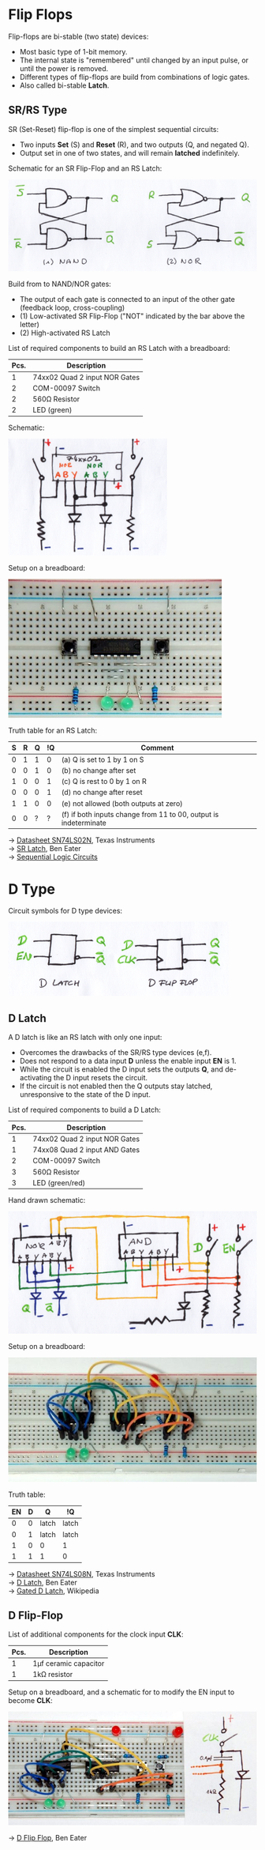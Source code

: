 # Flip Flops

Flip-flops are bi-stable (two state) devices:

* Most basic type of 1-bit memory.
* The internal state is "remembered" until changed by an input pulse, or until the power is removed.
* Different types of flip-flops are build from combinations of logic gates.
* Also called bi-stable **Latch**. 

## SR/RS Type

SR (Set-Reset) flip-flop is one of the simplest sequential circuits:

* Two inputs **Set** (S) and **Reset** (R), and two outputs (Q, and negated Q).
* Output set in one of two states, and will remain **latched** indefinitely.

Schematic for an SR Flip-Flop and an RS Latch:

![](sr_symbols.png)

Build from to NAND/NOR gates:

* The output of each gate is connected to an input of the other gate (feedback loop, cross-coupling)
* (1) Low-activated SR Flip-Flop ("NOT" indicated by the bar above the letter)
* (2) High-activated RS Latch


List of required components to build an RS Latch with a breadboard:

| Pcs. | Description                   |
|------|-------------------------------|
| 1    | 74xx02 Quad 2 input NOR Gates |
| 2    | COM-00097 Switch              |
| 2    | 560Ω Resistor                 |
| 2    | LED (green)                   |

Schematic:

![](rs_latch_schematic.png)

Setup on a breadboard:

![](rs_latch_breadboard.jpg)

Truth table for an RS Latch:

| S | R | Q | !Q | Comment                                                          |
|---|---|---|----|------------------------------------------------------------------|
| 0 | 1 | 1 | 0  | (a) Q is set to 1 by 1 on S                                      |
| 0 | 0 | 1 | 0  | (b) no change after set                                          |
| 1 | 0 | 0 | 1  | (c) Q is rest to 0 by 1 on R                                     |
| 0 | 0 | 0 | 1  | (d) no change after reset                                        |
| 1 | 1 | 0 | 0  | (e) not allowed (both outputs at zero)                           |
| 0 | 0 | ? | ?  | (f) if both inputs change from 11 to 00, output is indeterminate |

→ [Datasheet SN74LS02N](http://www.ti.com/lit/ds/symlink/sn74ls02.pdf), Texas Instruments  
→ [SR Latch](https://www.youtube.com/watch?v=KM0DdEaY5sY), Ben Eater  
→ [Sequential Logic Circuits](http://www.electronics-tutorials.ws/sequential/seq_1.html)  

# D Type

Circuit symbols for D type devices:

![](d_type_symbols.png)

## D Latch

A D latch is like an RS latch with only one input: 

* Overcomes the drawbacks of the SR/RS type devices (e,f).
* Does not respond to a data input **D** unless the enable input **EN** is 1.
* While the circuit is enabled the D input sets the outputs **Q**, and de-activating the D input resets the circuit.
* If the circuit is not enabled then the Q  outputs stay latched, unresponsive to the state of the D input.

List of required components to build a D Latch:

| Pcs. | Description                   |
|------|-------------------------------|
| 1    | 74xx02 Quad 2 input NOR Gates |
| 1    | 74xx08 Quad 2 input AND Gates |
| 2    | COM-00097 Switch              |
| 3    | 560Ω Resistor                 |
| 3    | LED (green/red)               |

Hand drawn schematic:

![](d_latch_schematic.png)

Setup on a breadboard:

![](d_latch_breadboard.jpg)

Truth table:

| EN | D | Q     | !Q    |
|----|---|-------|-------|
| 0  | 0 | latch | latch |
| 0  | 1 | latch | latch |
| 1  | 0 | 0     | 1     |
| 1  | 1 | 1     | 0     |

→ [Datasheet SN74LS08N](http://www.ti.com/lit/ds/symlink/sn74s08.pdf), Texas Instruments  
→ [D Latch](https://www.youtube.com/watch?v=peCh_859q7Q), Ben Eater  
→ [Gated D Latch](https://en.m.wikipedia.org/wiki/Flip-flop_(electronics)#Gated_D_latch), Wikipedia

## D Flip-Flop

List of additional components for the clock input **CLK**:

| Pcs. | Description                   |
|------|-------------------------------|
| 1    | 1µf ceramic capacitor         |
| 1    | 1kΩ resistor                  |

Setup on a breadboard, and a schematic for to modify the EN input to become **CLK**:

![](d_flip_flop.jpg)

→ [D Flip Flop](https://www.youtube.com/watch?v=YW-_GkUguMM), Ben Eater  
